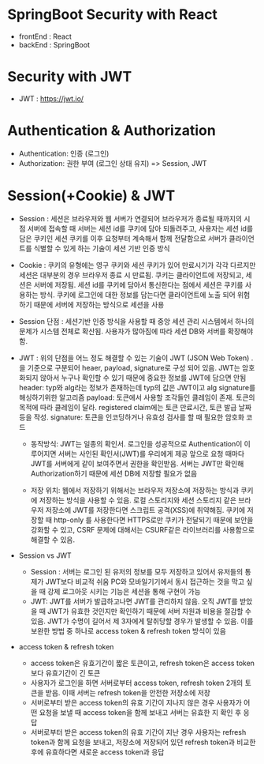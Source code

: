 # SpringBoot Security with React

- frontEnd : React
- backEnd : SpringBoot

# Security with JWT

- JWT : https://jwt.io/

# Authentication & Authorization

- Authentication: 인증 (로그인)
- Authorization: 권한 부여 (로그인 상태 유지) => Session, JWT

# Session(+Cookie) & JWT

- Session : 세션은 브라우저와 웹 서버가 연결되어 브라우저가 종료될 때까지의 시점
  서버에 접속할 때 서버는 세션 id를 쿠키에 담아 되돌려주고, 사용자는 세션 id를 담은 쿠키인 세션 쿠키를 이후 요청부터 계속해서 함께 전달함으로 서버가 클라이언트를 식별할 수 있게 하는 기술이 세션 기반 인증 방식

- Cookie : 쿠키의 유형에는 영구 쿠키와 세션 쿠키가 있어 만료시기가 각각 다르지만 세션은 대부분의 경우 브라우저 종료 시 만료됨.
  쿠키는 클라이언트에 저장되고, 세션은 서버에 저장됨. 세션 id를 쿠키에 담아서 통신한다는 점에서 세션은 쿠키를 사용하는 방식. 쿠키에 로그인에 대한 정보를 담는다면 클라이언트에 노출 되어 위험하기 때문에 서버에 저장하는 방식으로 세션을 사용

- Session 단점 : 세션기반 인증 방식을 사용할 때 중앙 세션 관리 시스템에서 하나의 문제가 시스템 전체로 확산됨.
  사용자가 많아짐에 따라 세션 DB와 서버를 확장해야 함.

- JWT : 위의 단점을 어느 정도 해결할 수 있는 기술이 JWT (JSON Web Token)
  .을 기준으로 구분되어 heaer, payload, signature로 구성 되어 있음. JWT는 암호화되지 않아서 누구나 확인할 수 있기 때문에 중요한 정보를 JWT에 담으면 안됨
  header: typ와 alg라는 정보가 존재하는데 typ의 값은 JWT이고 alg signature를 해싱하기위한 알고리즘
  payload: 토큰에서 사용할 조각들인 클레임이 존재. 토큰의 목적에 따라 클레임이 달라. registered claim에는 토큰 만료시간, 토큰 발급 날짜 등을 작성.
  signature: 토큰을 인코딩하거나 유효성 검사를 할 때 필요한 암호화 코드

  - 동작방식: JWT는 일종의 확인서. 로그인을 성공적으로 Authentication이 이루어지면 서버는 사인된 확인서(JWT)를 우리에게 제공
    앞으로 요청 때마다 JWT를 서버에게 같이 보여주면서 권한을 확인받음. 서버는 JWT만 확인해 Authorization하기 때문에 세션 DB에 저장할 필요가 없음

  - 저장 위치: 웹에서 저장하기 위해서는 브라우저 저장소에 저장하는 방식과 쿠키에 저장하는 방식을 사용할 수 있음.
    로컬 스토리지와 세션 스토리지 같은 브라우저 저장소에 JWT를 저장한다면 스크립트 공격(XSS)에 취약해짐.
    쿠키에 저장할 때 http-only 를 사용한다면 HTTPS로만 쿠키가 전달되기 때문에 보안을 강화할 수 있고, CSRF 문제에 대해서는 CSURF같은 라이브러리를 사용함으로 해결할 수 있음.

- Session vs JWT

  - Session : 서버는 로그인 된 유저의 정보를 모두 저장하고 있어서 유저들의 통제가 JWT보다 비교적 쉬움
    PC와 모바일기기에서 동시 접근하는 것을 막고 싶을 때 강제 로그아웃 시키는 기능은 세션을 통해 구현이 가능
  - JWT: JWT를 서버가 발급하고나면 JWT를 관리하지 않음. 오직 JWT를 받았을 때 JWT가 유효한 것인지만 확인하기 때문에 서버 자원과 비용을 절감할 수 있음. JWT가 수명이 길어서 제 3자에게 탈취당할 경우가 발생할 수 있음. 이를 보완한 방법 중 하나로 access token & refresh token 방식이 있음

- access token & refresh token
  - access token은 유효기간이 짧은 토큰이고, refresh token은 access token보다 유효기간이 긴 토큰
  - 사용자가 로그인을 하면 서버로부터 access token, refresh token 2개의 토큰을 받음. 이때 서버는 refresh token을 안전한 저장소에 저장
  - 서버로부터 받은 access token의 유효 기간이 지나지 않은 경우 사용자가 어떤 요청을 보낼 때 access token을 함께 보내고 서버는 유효한 지 확인 후 응답
  - 서버로부터 받은 access token의 유효 기간이 지난 경우 사용자는 refresh token과 함께 요청을 보내고, 저장소에 저장되어 있던 refresh token과 비교한 후에 유효하다면 새로운 access token과 응답
